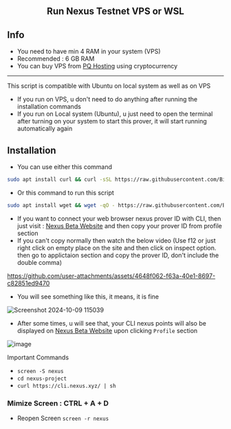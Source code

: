 <h2 align=center>Run Nexus Testnet VPS or WSL</h2>

## Info
- You need to have min 4 RAM in your system (VPS)
- Recommended : 6 GB RAM
- You can buy VPS from [PQ Hosting](https://pq.hosting) using cryptocurrency
---
This script is compatible with Ubuntu on local system as well as on VPS
- If you run on VPS, u don't need to do anything after running the installation commands
- If you run on Local system (Ubuntu), u just need to open the terminal after turning on your system to start this prover, it will start running automatically again

## Installation
- You can use either this command
```bash
sudo apt install curl && curl -sSL https://raw.githubusercontent.com/BidyutRoy2/Nexus-Mining/refs/heads/main/Run-Nexus-Testnet/nexus.sh | bash
```
- Or this command to run this script
```bash
sudo apt install wget && wget -qO - https://raw.githubusercontent.com/BidyutRoy2/Nexus-Mining/refs/heads/main/Run-Nexus-Testnet/nexus.sh | bash
```

- If you want to connect your web browser nexus prover ID with CLI, then just visit : [Nexus Beta Website](https://beta.nexus.xyz/) and then copy your prover ID from profile section
- If you can't copy normally then watch the below video (Use f12 or just right click on empty place on the site and then click on inspect option. then go to applictaion section and copy the prover ID, don't include the double comma)


https://github.com/user-attachments/assets/4648f062-f63a-40e1-8697-c82851ed9470

- You will see something like this, it means, it is fine

![Screenshot 2024-10-09 115039](https://github.com/user-attachments/assets/3d3065d8-cb88-44ca-88b8-ac072bcf9eff)

- After some times, u will see that, your CLI nexus points will also be displayed on [Nexus Beta Website](https://beta.nexus.xyz/) upon clicking `Profile` section

![image](https://github.com/user-attachments/assets/9f0eba4d-d218-4dc6-b396-b1aab84bc0cb)

Important Commands
- `screen -S nexus`
- `cd nexus-project`
- `curl https://cli.nexus.xyz/ | sh`
### Mimize Screen : СTRL + A + D
- Reopen Screen `screen -r nexus`
